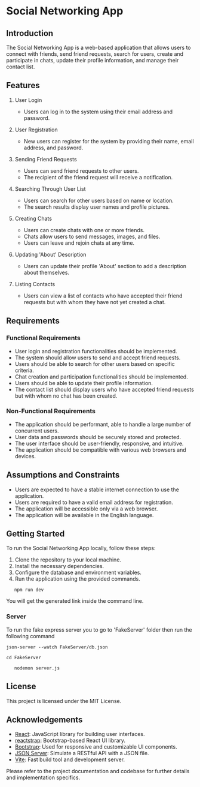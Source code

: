 # Social Networking App

## Introduction

The Social Networking App is a web-based application that allows users to connect with friends, send friend requests, search for users, create and participate in chats, update their profile information, and manage their contact list.

## Features

1. User Login
    - Users can log in to the system using their email address and password.

2. User Registration
    - New users can register for the system by providing their name, email address, and password.

3. Sending Friend Requests
    - Users can send friend requests to other users.
    - The recipient of the friend request will receive a notification.

4. Searching Through User List
    - Users can search for other users based on name or location.
    - The search results display user names and profile pictures.

5. Creating Chats
    - Users can create chats with one or more friends.
    - Chats allow users to send messages, images, and files.
    - Users can leave and rejoin chats at any time.

6. Updating 'About' Description
    - Users can update their profile 'About' section to add a description about themselves.

7. Listing Contacts
    - Users can view a list of contacts who have accepted their friend requests but with whom they have not yet created a chat.

## Requirements

### Functional Requirements

- User login and registration functionalities should be implemented.
- The system should allow users to send and accept friend requests.
- Users should be able to search for other users based on specific criteria.
- Chat creation and participation functionalities should be implemented.
- Users should be able to update their profile information.
- The contact list should display users who have accepted friend requests but with whom no chat has been created.

### Non-Functional Requirements

- The application should be performant, able to handle a large number of concurrent users.
- User data and passwords should be securely stored and protected.
- The user interface should be user-friendly, responsive, and intuitive.
- The application should be compatible with various web browsers and devices.

## Assumptions and Constraints

- Users are expected to have a stable internet connection to use the application.
- Users are required to have a valid email address for registration.
- The application will be accessible only via a web browser.
- The application will be available in the English language.

## Getting Started

To run the Social Networking App locally, follow these steps:

1. Clone the repository to your local machine.
2. Install the necessary dependencies.
3. Configure the database and environment variables.
4. Run the application using the provided commands.
```
   npm run dev
```
You will get the generated link inside the command line.
### Server
To run the fake express server you to go to 'FakeServer' folder then run the following command
```
json-server --watch FakeServer/db.json
```
```
cd FakeServer
```
```
   nodemon server.js
```

## License

This project is licensed under the MIT License.

## Acknowledgements

- [React](https://reactjs.org): JavaScript library for building user interfaces.
- [reactstrap](https://reactstrap.github.io): Bootstrap-based React UI library.
- [Bootstrap](https://getbootstrap.com): Used for responsive and customizable UI components.
- [JSON Server](https://github.com/typicode/json-server): Simulate a RESTful API with a JSON file.
- [Vite](https://vitejs.dev): Fast build tool and development server.

Please refer to the project documentation and codebase for further details and implementation specifics.

